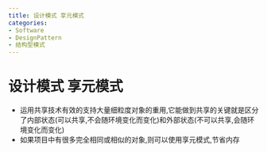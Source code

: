 ```yaml
---
title: 设计模式 享元模式
categories:
- Software
- DesignPattern
- 结构型模式
---
```

# 设计模式 享元模式

- 运用共享技术有效的支持大量细粒度对象的重用,它能做到共享的关键就是区分了内部状态(可以共享,不会随环境变化而变化)和外部状态(不可以共享,会随环境变化而变化)
- 如果项目中有很多完全相同或相似的对象,则可以使用享元模式,节省内存